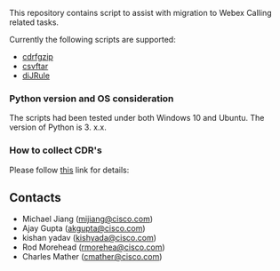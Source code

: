 This repository contains script to assist with migration to Webex Calling related tasks.

Currently the following scripts are supported:

- [cdrfgzip](cdrfgzip/README.md)
- [csvftar](csvftar/README.md)
- [diJRule](diJRule/README.md)

### Python version and OS consideration
The scripts had been tested under both Windows 10 and Ubuntu.
The version of Python is 3. x.x.

### How to collect CDR's
Please follow [this](https://www.cisco.com/c/en/us/td/docs/voice_ip_comm/cucm/service/12_5_1/Car/cucm_b_cdr-analysis-reporting-admin-guide-1251/cucm_b_cdr-analysis-reporting-admin-guide-1251_chapter_010.html#CUCM_RF_C60605F7_00) link for details: 

## Contacts
* Michael Jiang (mijiang@cisco.com)
* Ajay Gupta (akgupta@cisco.com)
* kishan yadav (kishyada@cisco.com)
* Rod Morehead (rmorehea@cisco.com)
* Charles Mather (cmather@cisco.com)